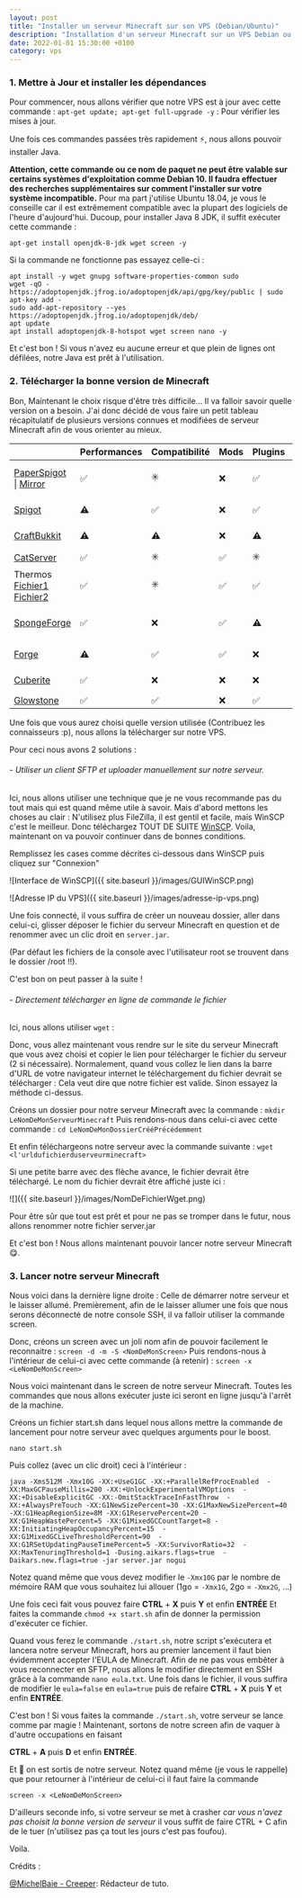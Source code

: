 ```yaml
---
layout: post
title: "Installer un serveur Minecraft sur son VPS (Debian/Ubuntu)"
description: "Installation d'un serveur Minecraft sur un VPS Debian ou Ubuntu"
date: 2022-01-01 15:30:00 +0100
category: vps
---
```


### 1. Mettre à Jour et installer les dépendances

Pour commencer, nous allons vérifier que notre VPS est à jour avec cette commande :
`apt-get update; apt-get full-upgrade -y` : Pour vérifier les mises à jour.

Une fois ces commandes passées très rapidement ⚡, nous allons pouvoir installer Java.

**Attention, cette commande ou ce nom de paquet ne peut être valable sur certains systèmes d'exploitation comme Debian 10. Il faudra effectuer des recherches supplémentaires sur comment l'installer sur votre système incompatible.** Pour ma part j'utilise Ubuntu 18.04, je vous le conseille car il est extrêmement compatible avec la plupart des logiciels de l'heure d'aujourd'hui.
Ducoup, pour installer Java 8 JDK, il suffit exécuter cette commande :

`apt-get install openjdk-8-jdk wget screen -y`

Si la commande ne fonctionne pas essayez celle-ci :
```
apt install -y wget gnupg software-properties-common sudo
wget -qO - https://adoptopenjdk.jfrog.io/adoptopenjdk/api/gpg/key/public | sudo apt-key add -
sudo add-apt-repository --yes https://adoptopenjdk.jfrog.io/adoptopenjdk/deb/
apt update
apt install adoptopenjdk-8-hotspot wget screen nano -y
```
Et c'est bon ! Si vous n'avez eu aucune erreur et que plein de lignes ont défilées, notre Java est prêt à l'utilisation.

### 2. Télécharger la bonne version de Minecraft

Bon,
Maintenant le choix risque d'être très difficile... Il va falloir savoir quelle version on a besoin. J'ai donc décidé de vous faire un petit tableau récapitulatif de plusieurs versions connues et modifiées de serveur Minecraft afin de vous orienter au mieux.

|                                                              | Performances | Compatibilité | Mods | Plugins | Version         |
| ------------------------------------------------------------ | ------------ | ------------- | ---- | ------- | --------------- |
| [PaperSpigot](https://papermc.io/) \| [Mirror](https://yivesmirror.com/downloads/paper) | ✅            | ✳️             | ❌    | ✅       | 1.15.x - 1.7.10 |
| [Spigot](https://getbukkit.org/download/spigot)              | ⚠️            | ✅             | ❌    | ✅       | 1.15.x - 1.4.x  |
| [CraftBukkit](https://getbukkit.org/download/craftbukkit)    | ⚠️            | ⚠️             | ❌    | ⚠️       | 1.15.x - 1.0.0  |
| [CatServer](https://github.com/Luohuayu/CatServer/releases)  | ✅            | ✳️             | ✅    | ✳️       | 1.12.2          |
| Thermos [Fichier1](https://github.com/CyberdyneCC/Thermos/releases/download/58/Thermos-1.7.10-1614-server.jar) [Fichier2](https://github.com/CyberdyneCC/Thermos/releases/download/58/libraries.zip) | ✅            | ✳️             | ✅    | ✅       | 1.7.10          |
| [SpongeForge](https://www.spongepowered.org/downloads/spongeforge/stable/) | ✅            | ❌             | ✅    | ⚠️       | 1.12.2 - 1.10.2 |
| [Forge](http://files.minecraftforge.net/)                    | ⚠️            | ✅             | ✅    | ❌       | 1.15.2 - 1.1    |
| [Cuberite](https://cuberite.org/)                            | ✅            | ❌             | ❌    | ❌       | 1.12.2 - 1.8    |
| [Glowstone](https://glowstone.net/)                          | ✅            | ✅             | ❌    | ✅       | 1.12.2          |

Une fois que vous aurez choisi quelle version utilisée (Contribuez les connaisseurs :p), nous allons la télécharger sur notre VPS.

Pour ceci nous avons 2 solutions :

###### - Utiliser un client SFTP et uploader manuellement sur notre serveur.

Ici, nous allons utiliser une technique que je ne vous recommande pas du tout mais qui est quand même utile à savoir.
Mais d'abord mettons les choses au clair : N'utilisez plus FileZilla, il est gentil et facile, mais WinSCP c'est le meilleur.
Donc téléchargez TOUT DE SUITE [WinSCP](https://winscp.net/eng/download.php). Voila, maintenant on va pouvoir continuer dans de bonnes conditions.

Remplissez les cases comme décrites ci-dessous dans WinSCP puis cliquez sur "Connexion"

![Interface de WinSCP]({{ site.baseurl }}/images/GUIWinSCP.png)

![Adresse IP du VPS]({{ site.baseurl }}/images/adresse-ip-vps.png)

Une fois connecté, il vous suffira de créer un nouveau dossier, aller dans celui-ci, glisser déposer le fichier du serveur Minecraft en question et de renommer avec un clic droit en `server.jar`.

(Par défaut les fichiers de la console avec l'utilisateur root se trouvent dans le dossier /root !!).

C'est bon on peut passer à la suite !

###### - Directement télécharger en ligne de commande le fichier

Ici, nous allons utiliser `wget` : 

Donc, vous allez maintenant vous rendre sur le site du serveur Minecraft que vous avez choisi et copier le lien pour télécharger le fichier du serveur (2 si nécessaire). Normalement,  quand vous collez le lien dans la barre d'URL de votre navigateur internet le téléchargement du fichier devrait se télécharger : Cela veut dire que notre fichier est valide. Sinon essayez la méthode ci-dessus.

Créons un dossier pour notre serveur Minecraft avec la commande :
`mkdir LeNomDeMonServeurMinecraft`
Puis rendons-nous dans celui-ci avec cette commande :
`cd LeNomDeMonDossierCrééPrécédemment`

Et enfin téléchargeons notre serveur avec la commande suivante :
`wget  <l'urldufichierduserveurminecraft>`

Si une petite barre avec des flèche avance, le fichier devrait être téléchargé. Le nom du fichier devrait être affiché juste ici : 

![]({{ site.baseurl }}/images/NomDeFichierWget.png)

Pour être sûr que tout est prêt et pour ne pas se tromper dans le futur, nous allons renommer notre fichier server.jar

Et c'est bon ! Nous allons maintenant pouvoir lancer notre serveur Minecraft 😋.

### 3. Lancer notre serveur Minecraft

Nous voici dans la dernière ligne droite : Celle de démarrer notre serveur et le laisser allumé.
Premièrement, afin de le laisser allumer une fois que nous serons déconnecté de notre console SSH, il va falloir utiliser la commande screen.

Donc, créons un screen avec un joli nom afin de pouvoir facilement le reconnaitre : 
`screen -d -m -S <NomDeMonScreen>`
Puis rendons-nous à l'intérieur de celui-ci avec cette commande (à retenir) :
`screen -x <LeNomDeMonScreen>`

Nous voici maintenant dans le screen de notre serveur Minecraft. Toutes les commandes que nous allons exécuter juste ici seront en ligne jusqu'à l'arrêt de la machine.

Créons un fichier start.sh dans lequel nous allons mettre la commande de lancement pour notre serveur avec quelques arguments pour le boost.

`nano start.sh`

Puis collez (avec un clic droit) ceci à l'intérieur :

```
java -Xms512M -Xmx10G -XX:+UseG1GC -XX:+ParallelRefProcEnabled  -XX:MaxGCPauseMillis=200 -XX:+UnlockExperimentalVMOptions  -XX:+DisableExplicitGC -XX:-OmitStackTraceInFastThrow  -XX:+AlwaysPreTouch -XX:G1NewSizePercent=30 -XX:G1MaxNewSizePercent=40  -XX:G1HeapRegionSize=8M -XX:G1ReservePercent=20 -XX:G1HeapWastePercent=5 -XX:G1MixedGCCountTarget=8 -XX:InitiatingHeapOccupancyPercent=15  -XX:G1MixedGCLiveThresholdPercent=90  -XX:G1RSetUpdatingPauseTimePercent=5 -XX:SurvivorRatio=32  -XX:MaxTenuringThreshold=1 -Dusing.aikars.flags=true  -Daikars.new.flags=true -jar server.jar nogui
```

Notez quand même que vous devez modifier le `-Xmx10G` par le nombre de mémoire RAM que vous souhaitez lui allouer (1go = `-Xmx1G`, 2go = `-Xmx2G`, ...)

Une fois ceci fait vous pouvez faire **CTRL** + **X** puis **Y** et enfin **ENTRÉE**
Et faites la commande `chmod +x start.sh` afin de donner la permission d'exécuter ce fichier.

Quand vous ferez le commande `./start.sh`, notre script s'exécutera et lancera notre serveur Minecraft, hors au premier lancement il faut bien évidemment accepter l'EULA de Minecraft. Afin de ne pas vous embêter à vous reconnecter en SFTP, nous allons le modifier directement en SSH grâce à la commande 
`nano eula.txt`.
Une fois dans le fichier, il vous suffira de modifier le `eula=false` en `eula=true` puis de refaire 
**CTRL** + **X** puis **Y** et enfin **ENTRÉE**.

C'est bon ! Si vous faites la commande `./start.sh`, votre serveur se lance comme par magie !
Maintenant, sortons de notre screen afin de vaquer à d'autre occupations en faisant

**CTRL** + **A** puis **D** et enfin **ENTRÉE**.

Et 💨 on est sortis de notre serveur. Notez quand même (je vous le rappelle) que pour retourner à l'intérieur de celui-ci il faut faire la commande

`screen -x <LeNomDeMonScreen>`

D'ailleurs seconde info, si votre serveur se met à crasher *car vous n'avez pas choisit la bonne version de serveur* il vous suffit de faire CTRL + C afin de le tuer (n'utilisez pas ça tout les jours c'est pas foufou).

Voila.



Crédits :

[@MichelBaie - Creeper](https://github.com/MichelBaie/): Rédacteur de tuto.
